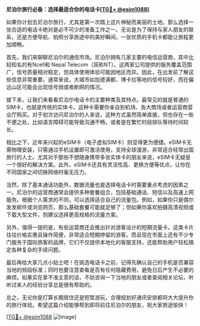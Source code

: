**尼泊尔旅行必备：选择最适合你的电话卡[[TG💪+ @esim1088](https://t.me/s/esim1088)]**

如果你计划去尼泊尔旅行，尤其是第一次踏上这片神秘而美丽的土地，那么选择一张合适的电话卡绝对是必不可少的准备工作之一。无论是为了保持与家人朋友的联系，还是方便导航、拍照分享旅途中的美好瞬间，一张优质的手机卡都能让旅程更加顺畅。

首先，我们来聊聊尼泊尔的通信市场。尼泊尔拥有几家主要的电信运营商，其中比较知名的有Ncell和 Nepal Telecom（简称NT）。这两家公司提供的服务覆盖范围广，信号质量相对稳定，但具体使用体验可能因地区而异。因此，在出发前了解这些信息非常重要。通常来说，大城市如加德满都、博卡拉等地的信号较好，而在偏远山区可能会出现信号弱或者断网的情况。

接下来，让我们来看看尼泊尔电话卡的主要种类及其特点。最常见的就是普通的SIM卡，也就是传统的实体卡。这种卡需要你亲自到机场、各大商场或者运营商营业厅购买。对于初次访问尼泊尔的人来说，这种方式虽然简单直接，但也存在一些不便之处，比如语言障碍可能导致沟通不畅，或者是在繁忙时段排队等待时间较长。

相比之下，近年来兴起的eSIM卡（电子虚拟SIM卡）则显得更为便捷。eSIM卡无需物理安装，只需通过手机设置即可激活使用，支持全球漫游，非常适合经常出国旅行的人士。尤其对于那些不想随身携带多张实体卡的朋友来说，eSIM卡无疑是一个很好的解决方案。此外，eSIM卡还具有灵活性高、更换方便等优点，让你在不同国家之间切换网络时毫无压力。

当然，除了基本通话功能外，数据流量也是选择电话卡时需要重点考虑的因素之一。尼泊尔的运营商通常会提供多种套餐组合，包括基础通话、短信以及高速上网服务。根据个人需求的不同，可以选择适合自己的流量包。例如，如果你只是偶尔发发邮件或浏览网页，那么基础套餐可能就足够了；但如果你喜欢拍摄高清视频或下载大型文件，则建议选择更高规格的流量方案。

另外，值得一提的是，有些运营商还会推出针对游客设计的短期流量卡。这类卡片往往价格实惠且操作简便，非常适合短期停留的游客。而且现在市面上还有不少专门服务于国际旅客的品牌，它们不仅提供本地化的客服支持，还能帮助用户轻松搞定各种复杂的手续问题。

最后再给大家几点小贴士吧！在挑选电话卡之前，记得先确认自己的手机是否兼容当地的频段标准；同时也要注意查看是否有任何隐藏费用，避免日后产生不必要的麻烦。如果实在拿不准主意的话，不妨咨询一下当地的朋友或者查阅相关论坛，听听过来人的经验分享总是很有帮助的。

总之，无论你是打算长期居住还是短暂游玩，合理规划好通讯安排都将大大提升你的旅行体验。希望这篇介绍能够帮到即将前往尼泊尔的朋友，祝大家旅途愉快！

[[TG💪+ @esim1088](https://t.me/s/esim1088) ![Image](https://i.postimg.cc/4NQfJmqS/Snipaste-2025-05-13-00-14-12.png)]